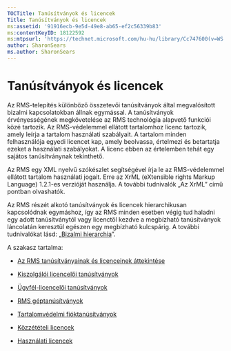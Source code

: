 ```yaml
---
TOCTitle: Tanúsítványok és licencek
Title: Tanúsítványok és licencek
ms:assetid: '91916ecb-9e5d-49e8-ab65-ef2c56339b83'
ms:contentKeyID: 18122592
ms:mtpsurl: 'https://technet.microsoft.com/hu-hu/library/Cc747600(v=WS.10)'
author: SharonSears
ms.author: SharonSears
---
```


Tanúsítványok és licencek
=========================

Az RMS-telepítés különböző összetevői tanúsítványok által megvalósított bizalmi kapcsolatokban állnak egymással. A tanúsítványok érvényességének megkövetelése az RMS technológia alapvető funkciói közé tartozik. Az RMS-védelemmel ellátott tartalomhoz licenc tartozik, amely leírja a tartalom használati szabályait. A tartalom minden felhasználója egyedi licencet kap, amely beolvassa, értelmezi és betartatja ezeket a használati szabályokat. A licenc ebben az értelemben tehát egy sajátos tanúsítványnak tekinthető.

Az RMS egy XML nyelvű szókészlet segítségével írja le az RMS-védelemmel ellátott tartalom használati jogait. Erre az XrML (eXtensible rights Markup Language) 1.2.1-es verzióját használja. A további tudnivalók „Az XrML” című pontban olvashatók.

Az RMS részét alkotó tanúsítványok és licencek hierarchikusan kapcsolódnak egymáshoz, így az RMS minden esetben végig tud haladni egy adott tanúsítványtól vagy licenctől kezdve a megbízható tanúsítványok láncolatán keresztül egészen egy megbízható kulcspárig. A további tudnivalókat lásd: „[Bizalmi hierarchia](https://technet.microsoft.com/2d44182f-a653-4383-aba1-dade53f7cf9a)”.

A szakasz tartalma:

-   [Az RMS tanúsítványainak és licenceinek áttekintése](https://technet.microsoft.com/637ccfca-318e-4346-85b5-0945b058fb9c)

-   [Kiszolgálói licencelői tanúsítványok](https://technet.microsoft.com/0b35fbcd-25a9-4587-898d-9a30fd1d3c5b)

-   [Ügyfél-licencelői tanúsítványok](https://technet.microsoft.com/bfb36387-3e15-4cde-8b8f-482219569a64)

-   [RMS géptanúsítványok](https://technet.microsoft.com/1841d53e-d01b-47c3-9d43-3805ceefed5a)

-   [Tartalomvédelmi fióktanúsítványok](https://technet.microsoft.com/2ff315cc-211d-4e6e-85e8-56867c2abd94)

-   [Közzétételi licencek](https://technet.microsoft.com/187228fc-370b-4e23-a53a-21bb296b84a1)

-   [Használati licencek](https://technet.microsoft.com/6e609db3-49b3-4cac-a34c-8a96da627067)